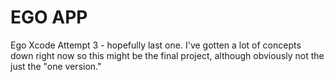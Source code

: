 #  EGO APP

Ego Xcode Attempt 3 - hopefully last one.
I've gotten a lot of concepts down right now so this might be the final project, although obviously not the just the "one version."

